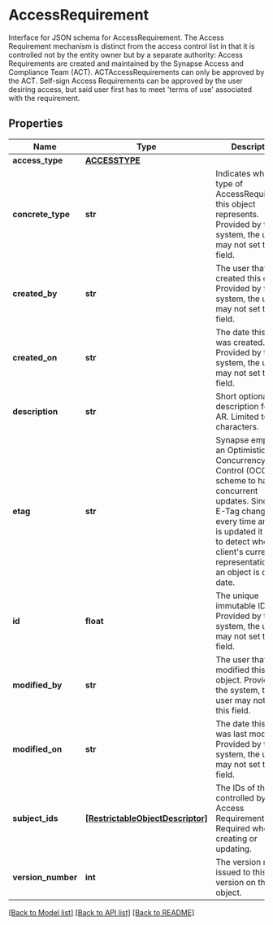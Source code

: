 # AccessRequirement

Interface for JSON schema for AccessRequirement. The Access Requirement mechanism is distinct from the access control list in that it is controlled not by the entity owner but by a separate authority: Access Requirements are created and maintained by the Synapse Access and Compliance Team (ACT). ACTAccessRequirements can only be approved by the ACT. Self-sign Access Requirements can be approved by the user desiring access, but said user first has to meet 'terms of use' associated with the requirement. 
## Properties
Name | Type | Description | Notes
------------ | ------------- | ------------- | -------------
**access_type** | [**ACCESSTYPE**](ACCESSTYPE.md) |  | [optional] 
**concrete_type** | **str** | Indicates which type of AccessRequirement this object represents. Provided by the system, the user may not set this field. | [optional] 
**created_by** | **str** | The user that created this object. Provided by the system, the user may not set this field. | [optional] 
**created_on** | **str** | The date this object was created. Provided by the system, the user may not set this field. | [optional] 
**description** | **str** | Short optional description for the AR. Limited to 50 characters. | [optional] 
**etag** | **str** | Synapse employs an Optimistic Concurrency Control (OCC) scheme to handle concurrent updates. Since the E-Tag changes every time an entity is updated it is used to detect when a client&#39;s current representation of an object is out-of-date.  | [optional] 
**id** | **float** | The unique immutable ID. Provided by the system, the user may not set this field. | [optional] 
**modified_by** | **str** | The user that last modified this object. Provided by the system, the user may not set this field. | [optional] 
**modified_on** | **str** | The date this object was last modified. Provided by the system, the user may not set this field. | [optional] 
**subject_ids** | [**[RestrictableObjectDescriptor]**](RestrictableObjectDescriptor.md) | The IDs of the items controlled by this Access Requirement. Required when creating or updating. | [optional] 
**version_number** | **int** | The version number issued to this version on the object. | [optional] 

[[Back to Model list]](../README.md#documentation-for-models) [[Back to API list]](../README.md#documentation-for-api-endpoints) [[Back to README]](../README.md)


